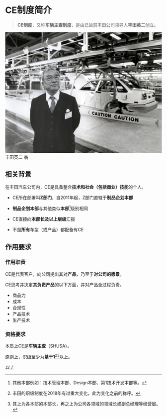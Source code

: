 # CE制度简介

> **CE制度**，又称**车辆主查制度**，是由已故前丰田公司领导人**丰田英二**创立。

![TOYODA EIJI](./imgs/toyoda_eiji.jpg)
丰田英二 翁 

## 相关背景

在丰田汽车公司内，CE是具备整合**技术和社会（包括商业）技能**的个人。

* CE所在部署叫**Z部门**，自2011年起，Z部门直辖于**制品企划本部**

* **制品企划本部**与其他类似**本部**[^1]级别相同

* CE直接向**本部长及以上层级**汇报

* 不是**所有**车型（或产品）都配备有CE

[^1]: 其他本部例如：技术管理本部、Design本部、第1技术开发本部等。

## 作用要求

### 作用职责

CE是代表客户，向公司提出其对**产品**，乃至于**对公司的愿景**。

CE思考并决定**其负责产品**的以下方面，并对产品全过程负责。

* 商品力
* 成本
* 合规性
* 产品技术
* 生产技术

### 资格要求

本质上CE是**车辆主查**（SHUSA）。

原则上，职级至少为**基干1**[^10][^11]以上。

[^10]: 丰田的职级制度在2018年有过重大变化，此为变化之前的称呼。

[^11]: 其上为各本部的本部长，再之上为公司各领域的领域长或副总经理等经营层。
<!-- 
> CE只能通过渊博的知识、提出好的想法、专业地谈判技巧、必须优先推进的事项和愿望，以及非常强大沟通能力来实现真正的领导技能，而不是依靠公司赋予他们的权力来实现其在组织结构图上的位置 -->

*以上*
